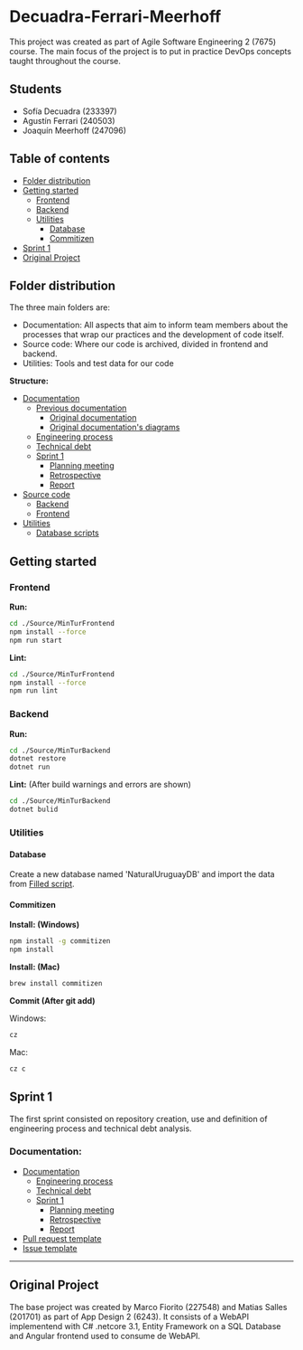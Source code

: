 # Decuadra-Ferrari-Meerhoff <!-- omit in toc -->
This project was created as part of Agile Software Engineering 2 (7675) course.
The main focus of the project is to put in practice DevOps concepts taught throughout the course.

## Students <!-- omit in toc -->
- Sofía Decuadra (233397)
- Agustín Ferrari (240503)
- Joaquín Meerhoff (247096)

## Table of contents <!-- omit in toc -->
- [Folder distribution](#folder-distribution)
- [Getting started](#getting-started)
  - [Frontend](#frontend)
  - [Backend](#backend)
  - [Utilities](#utilities)
    - [Database](#database)
    - [Commitizen](#commitizen)
- [Sprint 1](#sprint-1)
- [Original Project](#original-project)
  
## Folder distribution
The three main folders are:
- Documentation:
All aspects that aim to inform team members about the processes that wrap our practices and the development of code itself.
- Source code:
Where our code is archived, divided in frontend and backend.
- Utilities:
Tools and test data for our code

**Structure:**
- [Documentation](./Documentation)
   - [Previous documentation](./Documentation/PreviousDocumentation/)
        - [Original documentation](./Documentation/PreviousDocumentation/Documentacion.pdf)
        - [Original documentation's diagrams](./Documentation/PreviousDocumentation/Diagramas%20UML/)
   - [Engineering process](./Documentation/EngineeringProcess.md)
   - [Technical debt](./Documentation/TechnicalDebt.md)
   - [Sprint 1](./Documentation/Sprint1/)
        - [Planning meeting](./Documentation/Sprint1/PlanningMeeting.md)
        - [Retrospective](./Documentation/Sprint1/Retrospective.md)
        - [Report](./Documentation/Sprint1/Report.pdf)
- [Source code](./Source)
    - [Backend](./Source/MinTurBackend/)
    - [Frontend](./Source/MinTurFrontend/)
- [Utilities](./Utilities/)
    - [Database scripts](./Utilities/DatabaseScripts/)

## Getting started

### Frontend

**Run:**
```bash
cd ./Source/MinTurFrontend
npm install --force
npm run start
```

**Lint:**
```bash
cd ./Source/MinTurFrontend
npm install --force
npm run lint
```

### Backend

**Run:**
```bash
cd ./Source/MinTurBackend
dotnet restore
dotnet run
```

**Lint:** (After build warnings and errors are shown)
```bash
cd ./Source/MinTurBackend
dotnet bulid 
```

### Utilities
#### Database
Create a new database named 'NaturalUruguayDB' and import the data from [Filled script](./Utilities/DatabaseScripts/Filled/NaturalUruguayDBFilled.sql).

#### Commitizen

**Install: (Windows)**
```bash
npm install -g commitizen
npm install
```

**Install: (Mac)**
```bash
brew install commitizen
```

**Commit (After git add)**

Windows:
```bash
cz
```
Mac:
```bash
cz c
```

## Sprint 1
The first sprint consisted on repository creation, use and definition of engineering process and technical debt analysis.

### Documentation: <!-- omit in toc -->

- [Documentation](./Documentation)
   - [Engineering process](./Documentation/EngineeringProcess.md)
   - [Technical debt](./Documentation/TechnicalDebt.md)
   - [Sprint 1](./Documentation/Sprint1/)
        - [Planning meeting](./Documentation/Sprint1/PlanningMeeting.md)
        - [Retrospective](./Documentation/Sprint1/Retrospective.md)
        - [Report](./Documentation/Sprint1/Report.pdf)
- [Pull request template](/.github/pull_request_template.md)
- [Issue template](/.github/ISSUE_TEMPLATE/bug_report.md)

---
## Original Project
The base project was created by Marco Fiorito (227548) and Matias Salles (201701) as part of App Design 2 (6243). It consists of a WebAPI implementend with C# .netcore 3.1, Entity Framework on a SQL Database and Angular frontend used to consume de WebAPI.